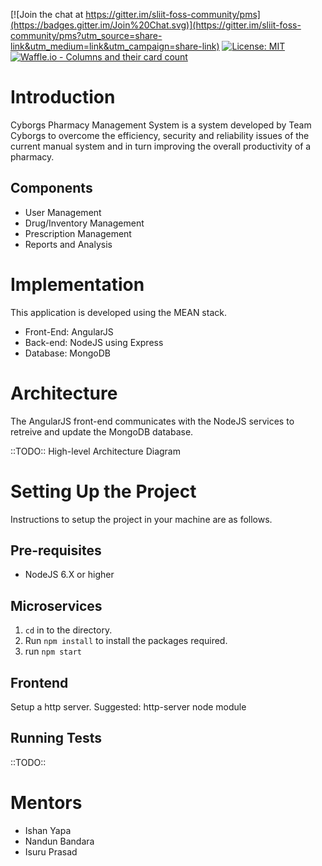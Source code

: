 [![Join the chat at https://gitter.im/sliit-foss-community/pms](https://badges.gitter.im/Join%20Chat.svg)](https://gitter.im/sliit-foss-community/pms?utm_source=share-link&utm_medium=link&utm_campaign=share-link) [![License: MIT](https://img.shields.io/badge/License-MIT-yellow.svg)](https://raw.githubusercontent.com/sliit-foss/pms/master/LICENSE) [![Waffle.io - Columns and their card count](https://badge.waffle.io/sliit-foss/pms.svg?columns=In%20Progress,Done)](https://waffle.io/sliit-foss/cyborgs-pharmacy)


# Introduction
Cyborgs Pharmacy Management System is a system developed by Team Cyborgs to overcome the efficiency, security and reliability issues of the current manual system and in turn improving the overall productivity of a pharmacy.

## Components
  - User Management
  - Drug/Inventory Management
  - Prescription Management
  - Reports and Analysis

# Implementation
This application is developed using the MEAN stack.
 - Front-End: AngularJS
 - Back-end: NodeJS using Express
 - Database: MongoDB

# Architecture
The AngularJS front-end communicates with the NodeJS services to retreive and update the MongoDB database.

::TODO:: High-level Architecture Diagram

# Setting Up the Project
Instructions to setup the project in your machine are as follows.

## Pre-requisites
* NodeJS 6.X or higher

## Microservices
1. `cd` in to the directory.
2. Run `npm install` to install the packages required. 
3. run `npm start`

## Frontend
Setup a http server. Suggested: http-server node module

## Running Tests
::TODO::

# Mentors
  - Ishan Yapa
  - Nandun Bandara
  - Isuru Prasad
